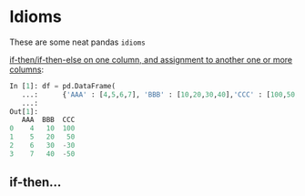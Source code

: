 # Idioms

These are some neat pandas ``idioms``

[if-then/if-then-else on one column, and assignment to another one or more columns](http://stackoverflow.com/questions/17128302/python-pandas-idiom-for-if-then-else):

```python
In [1]: df = pd.DataFrame(
   ...:      {'AAA' : [4,5,6,7], 'BBB' : [10,20,30,40],'CCC' : [100,50,-30,-50]}); df
   ...: 
Out[1]: 
   AAA  BBB  CCC
0    4   10  100
1    5   20   50
2    6   30  -30
3    7   40  -50
```

## if-then…

